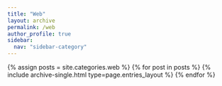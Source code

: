 ```yaml
---
title: "Web"
layout: archive
permalink: /web
author_profile: true
sidebar:
  nav: "sidebar-category"
---
```


{% assign posts = site.categories.web %}
{% for post in posts %} {% include archive-single.html type=page.entries_layout %} {% endfor %}
